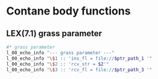 # Contane body functions

## LEX(7.1) grass parameter
```sh
#* grass parameter
l_00_echo_info "--- grass parameter ---"
l_00_echo_info "\$1 :: 'ins_fl = file://$ptr_path_1 '"
l_00_echo_info "\$2 :: 'rcv_str = $2'"
l_00_echo_info "\$3 :: 'rcv_fl = file://$ptr_path_3 '"

```



